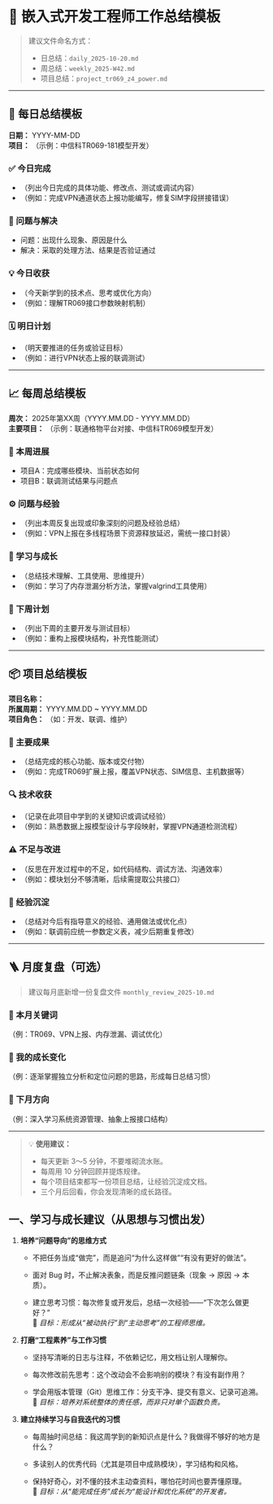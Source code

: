 # 🧭 嵌入式开发工程师工作总结模板

> 建议文件命名方式：
> - 日总结：`daily_2025-10-20.md`
> - 周总结：`weekly_2025-W42.md`
> - 项目总结：`project_tr069_z4_power.md`

---

## 📆 每日总结模板

**日期：** YYYY-MM-DD  
**项目：** （示例：中信科TR069-181模型开发）  

### ✅ 今日完成
- （列出今日完成的具体功能、修改点、测试或调试内容）
- （例如：完成VPN通道状态上报功能编写，修复SIM字段拼接错误）

### 🧩 问题与解决
- 问题：出现什么现象、原因是什么  
- 解决：采取的处理方法、结果是否验证通过  

### 💡 今日收获
- （今天新学到的技术点、思考或优化方向）
- （例如：理解TR069接口参数映射机制）

### 🗓️ 明日计划
- （明天要推进的任务或验证目标）
- （例如：进行VPN状态上报的联调测试）

---

## 📈 每周总结模板

**周次：** 2025年第XX周（YYYY.MM.DD - YYYY.MM.DD）  
**主要项目：** （示例：联通格物平台对接、中信科TR069模型开发）

### 🚀 本周进展
- 项目A：完成哪些模块、当前状态如何  
- 项目B：联调测试结果与问题点  

### ⚙️ 问题与经验
- （列出本周反复出现或印象深刻的问题及经验总结）
- （例如：VPN上报在多线程场景下资源释放延迟，需统一接口封装）

### 📘 学习与成长
- （总结技术理解、工具使用、思维提升）
- （例如：学习了内存泄漏分析方法，掌握valgrind工具使用）

### 🎯 下周计划
- （列出下周的主要开发与测试目标）
- （例如：重构上报模块结构，补充性能测试）

---

## 📦 项目总结模板

**项目名称：**  
**所属周期：** YYYY.MM.DD ~ YYYY.MM.DD  
**项目角色：** （如：开发、联调、维护）  

### 🎯 主要成果
- （总结完成的核心功能、版本或交付物）
- （例如：完成TR069扩展上报，覆盖VPN状态、SIM信息、主机数据等）

### 🔍 技术收获
- （记录在此项目中学到的关键知识或调试经验）
- （例如：熟悉数据上报模型设计与字段映射，掌握VPN通道检测流程）

### ⚠️ 不足与改进
- （反思在开发过程中的不足，如代码结构、调试方法、沟通效率）
- （例如：模块划分不够清晰，后续需提取公共接口）

### 🧠 经验沉淀
- （总结对今后有指导意义的经验、通用做法或优化点）
- （例如：联调前应统一参数定义表，减少后期重复修改）

---

## 🪜 月度复盘（可选）
> 建议每月底新增一份复盘文件 `monthly_review_2025-10.md`

### 🧩 本月关键词
（例：TR069、VPN上报、内存泄漏、调试优化）

### 🌱 我的成长变化
（例：逐渐掌握独立分析和定位问题的思路，形成每日总结习惯）

### 🧭 下月方向
（例：深入学习系统资源管理、抽象上报接口结构）

---

> 💡 **使用建议：**
> - 每天更新 3～5 分钟，不要堆砌流水账。  
> - 每周用 10 分钟回顾并提炼规律。  
> - 每个项目结束都写一份项目总结，让经验沉淀成文档。  
> - 三个月后回看，你会发现清晰的成长路径。

## 一、学习与成长建议（从思想与习惯出发）

1. **培养“问题导向”的思维方式**
    
    - 不把任务当成“做完”，而是追问“为什么这样做”“有没有更好的做法”。
        
    - 面对 Bug 时，不止解决表象，而是反推问题链条（现象 → 原因 → 本质）。
        
    - 建立思考习惯：每次修复或开发后，总结一次经验——“下次怎么做更好？”  
        🔹 _目标：形成从“被动执行”到“主动思考”的工程师思维。_
        
2. **打磨“工程素养”与工作习惯**
    
    - 坚持写清晰的日志与注释，不依赖记忆，用文档让别人理解你。
        
    - 每次修改前先思考：这个改动会不会影响别的模块？有没有副作用？
        
    - 学会用版本管理（Git）思维工作：分支干净、提交有意义、记录可追溯。  
        🔹 _目标：培养对系统整体的责任感，而非只对单个函数负责。_
        
3. **建立持续学习与自我迭代的习惯**
    
    - 每周抽时间总结：我这周学到的新知识点是什么？我做得不够好的地方是什么？
        
    - 多读别人的优秀代码（尤其是项目中成熟模块），学习结构和风格。
        
    - 保持好奇心，对不懂的技术主动查资料，哪怕花时间也要弄懂原理。  
        🔹 _目标：从“能完成任务”成长为“能设计和优化系统”的开发者。_